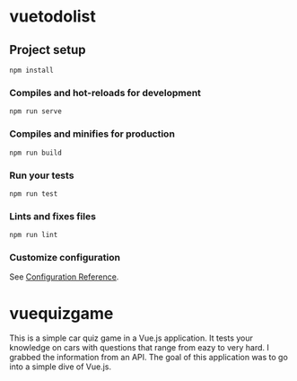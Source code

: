# vuetodolist

## Project setup

```
npm install
```

### Compiles and hot-reloads for development

```
npm run serve
```

### Compiles and minifies for production

```
npm run build
```

### Run your tests

```
npm run test
```

### Lints and fixes files

```
npm run lint
```

### Customize configuration

See [Configuration Reference](https://cli.vuejs.org/config/).

# vuequizgame

This is a simple car quiz game in a Vue.js application. It tests your knowledge on cars with questions that range from eazy to very hard. I grabbed the information from an API. The goal of this application was to go into a simple dive of Vue.js.
